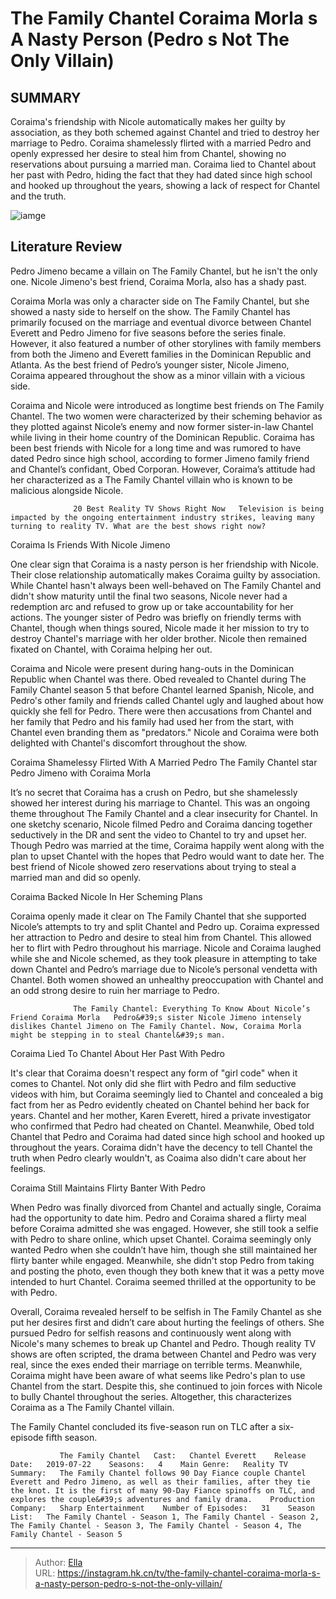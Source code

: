 # The Family Chantel Coraima Morla s A Nasty Person (Pedro s Not The Only Villain)


## SUMMARY 



  Coraima&#39;s friendship with Nicole automatically makes her guilty by association, as they both schemed against Chantel and tried to destroy her marriage to Pedro.   Coraima shamelessly flirted with a married Pedro and openly expressed her desire to steal him from Chantel, showing no reservations about pursuing a married man.   Coraima lied to Chantel about her past with Pedro, hiding the fact that they had dated since high school and hooked up throughout the years, showing a lack of respect for Chantel and the truth.  

![iamge](https://static1.srcdn.com/wordpress/wp-content/uploads/2023/12/the-family-chantel_-coraima-morla-s-a-nasty-person-pedro-s-not-the-only-villain.jpg)

## Literature Review
Pedro Jimeno became a villain on The Family Chantel, but he isn&#39;t the only one. Nicole Jimeno&#39;s best friend, Coraima Morla, also has a shady past.




Coraima Morla was only a character side on The Family Chantel, but she showed a nasty side to herself on the show. The Family Chantel has primarily focused on the marriage and eventual divorce between Chantel Everett and Pedro Jimeno for five seasons before the series finale. However, it also featured a number of other storylines with family members from both the Jimeno and Everett families in the Dominican Republic and Atlanta. As the best friend of Pedro’s younger sister, Nicole Jimeno, Coraima appeared throughout the show as a minor villain with a vicious side.




Coraima and Nicole were introduced as longtime best friends on The Family Chantel. The two women were characterized by their scheming behavior as they plotted against Nicole’s enemy and now former sister-in-law Chantel while living in their home country of the Dominican Republic. Coraima has been best friends with Nicole for a long time and was rumored to have dated Pedro since high school, according to former Jimeno family friend and Chantel’s confidant, Obed Corporan. However, Coraima’s attitude had her characterized as a The Family Chantel villain who is known to be malicious alongside Nicole.

                  20 Best Reality TV Shows Right Now   Television is being impacted by the ongoing entertainment industry strikes, leaving many turning to reality TV. What are the best shows right now?    


 Coraima Is Friends With Nicole Jimeno 
         




​​​​​One clear sign that Coraima is a nasty person is her friendship with Nicole. Their close relationship automatically makes Coraima guilty by association. While Chantel hasn&#39;t always been well-behaved on The Family Chantel and didn&#39;t show maturity until the final two seasons, Nicole never had a redemption arc and refused to grow up or take accountability for her actions. The younger sister of Pedro was briefly on friendly terms with Chantel, though when things soured, Nicole made it her mission to try to destroy Chantel&#39;s marriage with her older brother. Nicole then remained fixated on Chantel, with Coraima helping her out.

Coraima and Nicole were present during hang-outs in the Dominican Republic when Chantel was there. Obed revealed to Chantel during The Family Chantel season 5 that before Chantel learned Spanish, Nicole, and Pedro&#39;s other family and friends called Chantel ugly and laughed about how quickly she fell for Pedro. There were then accusations from Chantel and her family that Pedro and his family had used her from the start, with Chantel even branding them as &#34;predators.&#34; Nicole and Coraima were both delighted with Chantel&#39;s discomfort throughout the show.






 Coraima Shamelessy Flirted With A Married Pedro 
        The Family Chantel star Pedro Jimeno with Coraima Morla   

It’s no secret that Coraima has a crush on Pedro, but she shamelessly showed her interest during his marriage to Chantel. This was an ongoing theme throughout The Family Chantel and a clear insecurity for Chantel. In one sketchy scenario, Nicole filmed Pedro and Coraima dancing together seductively in the DR and sent the video to Chantel to try and upset her. Though Pedro was married at the time, Coraima happily went along with the plan to upset Chantel with the hopes that Pedro would want to date her. The best friend of Nicole showed zero reservations about trying to steal a married man and did so openly.



 Coraima Backed Nicole In Her Scheming Plans 
          




Coraima openly made it clear on The Family Chantel that she supported Nicole’s attempts to try and split Chantel and Pedro up. Coraima expressed her attraction to Pedro and desire to steal him from Chantel. This allowed her to flirt with Pedro throughout his marriage. Nicole and Coraima laughed while she and Nicole schemed, as they took pleasure in attempting to take down Chantel and Pedro’s marriage due to Nicole’s personal vendetta with Chantel. Both women showed an unhealthy preoccupation with Chantel and an odd strong desire to ruin her marriage to Pedro.

                  The Family Chantel: Everything To Know About Nicole’s Friend Coraima Morla   Pedro&#39;s sister Nicole Jimeno intensely dislikes Chantel Jimeno on The Family Chantel. Now, Coraima Morla might be stepping in to steal Chantel&#39;s man.    



 Coraima Lied To Chantel About Her Past With Pedro 
          




It&#39;s clear that Coraima doesn&#39;t respect any form of &#34;girl code&#34; when it comes to Chantel. Not only did she flirt with Pedro and film seductive videos with him, but Coraima seemingly lied to Chantel and concealed a big fact from her as Pedro evidently cheated on Chantel behind her back for years. Chantel and her mother, Karen Everett, hired a private investigator who confirmed that Pedro had cheated on Chantel. Meanwhile, Obed told Chantel that Pedro and Coraima had dated since high school and hooked up throughout the years. Coraima didn&#39;t have the decency to tell Chantel the truth when Pedro clearly wouldn&#39;t, as Coaima also didn&#39;t care about her feelings.



 Coraima Still Maintains Flirty Banter With Pedro 
          

When Pedro was finally divorced from Chantel and actually single, Coraima had the opportunity to date him. Pedro and Coraima shared a flirty meal before Coraima admitted she was engaged. However, she still took a selfie with Pedro to share online, which upset Chantel. Coraima seemingly only wanted Pedro when she couldn’t have him, though she still maintained her flirty banter while engaged. Meanwhile, she didn&#39;t stop Pedro from taking and posting the photo, even though they both knew that it was a petty move intended to hurt Chantel. Coraima seemed thrilled at the opportunity to be with Pedro.




Overall, Coraima revealed herself to be selfish in The Family Chantel as she put her desires first and didn’t care about hurting the feelings of others. She pursued Pedro for selfish reasons and continuously went along with Nicole&#39;s many schemes to break up Chantel and Pedro. Though reality TV shows are often scripted, the drama between Chantel and Pedro was very real, since the exes ended their marriage on terrible terms. Meanwhile, Coraima might have been aware of what seems like Pedro&#39;s plan to use Chantel from the start. Despite this, she continued to join forces with Nicole to bully Chantel throughout the series. Altogether, this characterizes Coraima as a The Family Chantel villain.



The Family Chantel concluded its five-season run on TLC after a six-episode fifth season.




               The Family Chantel   Cast:   Chantel Everett    Release Date:   2019-07-22    Seasons:   4    Main Genre:   Reality TV    Summary:   The Family Chantel follows 90 Day Fiance couple Chantel Everett and Pedro Jimeno, as well as their families, after they tie the knot. It is the first of many 90-Day Fiance spinoffs on TLC, and explores the couple&#39;s adventures and family drama.    Production Company:   Sharp Entertainment    Number of Episodes:   31    Season List:   The Family Chantel - Season 1, The Family Chantel - Season 2, The Family Chantel - Season 3, The Family Chantel - Season 4, The Family Chantel - Season 5      

---

> Author: [Ella](https://instagram.hk.cn/)  
> URL: https://instagram.hk.cn/tv/the-family-chantel-coraima-morla-s-a-nasty-person-pedro-s-not-the-only-villain/  

